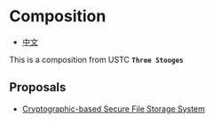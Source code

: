 # Composition

- [中文](#./README_zh.md)

This is a composition from USTC **`Three Stooges`**

## Proposals

- [Cryptographic-based Secure File Storage System](#./Proposals/investigating/fileManagementSystem)
